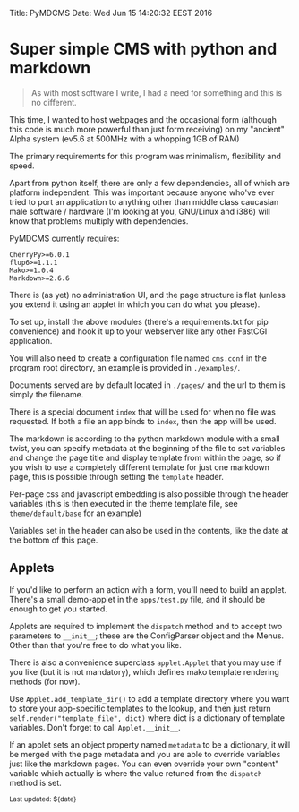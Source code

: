 Title: PyMDCMS
Date: Wed Jun 15 14:20:32 EEST 2016

# Super simple CMS with python and markdown

> As with most software I write, I had a need for something and this is no
> different.

This time, I wanted to host webpages and the occasional form (although this
code is much more powerful than just form receiving) on my "ancient" Alpha
system (ev5.6 at 500MHz with a whopping 1GB of RAM)

The primary requirements for this program was minimalism, flexibility and speed.

Apart from python itself, there are only a few dependencies, all of which are
platform independent. This was important because anyone who've ever tried to
port an application to anything other than middle class caucasian male
software / hardware (I'm looking at you, GNU/Linux and i386) will know that
problems multiply with dependencies.

PyMDCMS currently requires:

	CherryPy>=6.0.1
	flup6>=1.1.1
	Mako>=1.0.4
	Markdown>=2.6.6

There is (as yet) no administration UI, and the page structure is flat (unless
you extend it using an applet in which you can do what you please).

To set up, install the above modules (there's a requirements.txt for pip
convenience) and hook it up to your webserver like any other FastCGI
application.

You will also need to create a configuration file named `cms.conf` in the
program root directory, an example is provided in `./examples/`.

Documents served are by default located in `./pages/` and the url to them is
simply the filename.

There is a special document `index` that will be used for when no file was
requested. If both a file an app binds to `index`, then the app will be used.

The markdown is according to the python markdown module with a small twist, you
can specify metadata at the beginning of the file to set variables and change
the page title and display template from within the page, so if you wish to 
use a completely different template for just one markdown page, this is
possible through setting the `template` header.

Per-page css and javascript embedding is also possible through the header
variables (this is then executed in the theme template file,
see `theme/default/base` for an example)

Variables set in the header can also be used in the contents, like the date
at the bottom of this page.

## Applets

If you'd like to perform an action with a form, you'll need to build an applet.
There's a small demo-applet in the `apps/test.py` file, and it should be enough
to get you started.

Applets are required to implement the `dispatch` method and to accept two
parameters to `__init__`; these are the ConfigParser object and the Menus.
Other than that you're free to do what you like.

There is also a convenience superclass `applet.Applet` that you may use if
you like (but it is not mandatory), which defines mako template rendering
methods (for now).

Use `Applet.add_template_dir()` to add a template directory where you want
to store your app-specific templates to the lookup, and then just return
`self.render("template_file", dict)` where dict is a dictionary of template
variables. Don't forget to call `Applet.__init__`.

If an applet sets an object property named `metadata` to be a dictionary, it
will be merged with the page metadata and you are able to override variables
just like the markdown pages. You can even override your own "content" variable
which actually is where the value retuned from the `dispatch` method is set.

<small>Last updated: ${date}</small>
